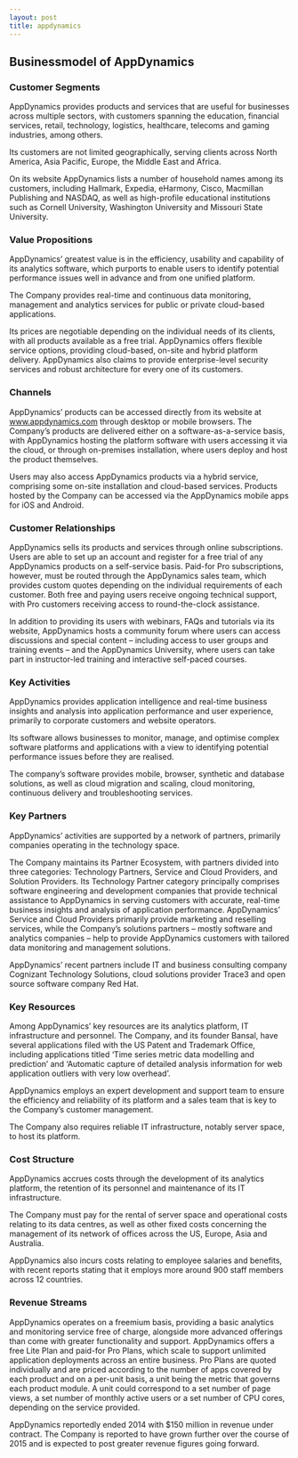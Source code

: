 ```yaml
---
layout: post
title: appdynamics
---
```


Businessmodel of AppDynamics
-----------------------------

### Customer Segments

AppDynamics provides products and services that are useful for businesses across multiple sectors, with customers spanning the education, financial services, retail, technology, logistics, healthcare, telecoms and gaming industries, among others.

Its customers are not limited geographically, serving clients across North America, Asia Pacific, Europe, the Middle East and Africa.

On its website AppDynamics lists a number of household names among its customers, including Hallmark, Expedia, eHarmony, Cisco, Macmillan Publishing and NASDAQ, as well as high-profile educational institutions such as Cornell University, Washington University and Missouri State University.

### Value Propositions

AppDynamics’ greatest value is in the efficiency, usability and capability of its analytics software, which purports to enable users to identify potential performance issues well in advance and from one unified platform.

The Company provides real-time and continuous data monitoring, management and analytics services for public or private cloud-based applications.

Its prices are negotiable depending on the individual needs of its clients, with all products available as a free trial. AppDynamics offers flexible service options, providing cloud-based, on-site and hybrid platform delivery. AppDynamics also claims to provide enterprise-level security services and robust architecture for every one of its customers.

### Channels

AppDynamics’ products can be accessed directly from its website at www.appdynamics.com through desktop or mobile browsers. The Company’s products are delivered either on a software-as-a-service basis, with AppDynamics hosting the platform software with users accessing it via the cloud, or through on-premises installation, where users deploy and host the product themselves.

Users may also access AppDynamics products via a hybrid service, comprising some on-site installation and cloud-based services. Products hosted by the Company can be accessed via the AppDynamics mobile apps for iOS and Android.

### Customer Relationships

AppDynamics sells its products and services through online subscriptions. Users are able to set up an account and register for a free trial of any AppDynamics products on a self-service basis. Paid-for Pro subscriptions, however, must be routed through the AppDynamics sales team, which provides custom quotes depending on the individual requirements of each customer. Both free and paying users receive ongoing technical support, with Pro customers receiving access to round-the-clock assistance.

In addition to providing its users with webinars, FAQs and tutorials via its website, AppDynamics hosts a community forum where users can access discussions and special content – including access to user groups and training events – and the AppDynamics University, where users can take part in instructor-led training and interactive self-paced courses.

### Key Activities

AppDynamics provides application intelligence and real-time business insights and analysis into application performance and user experience, primarily to corporate customers and website operators.

Its software allows businesses to monitor, manage, and optimise complex software platforms and applications with a view to identifying potential performance issues before they are realised.

The company’s software provides mobile, browser, synthetic and database solutions, as well as cloud migration and scaling, cloud monitoring, continuous delivery and troubleshooting services.

### Key Partners

AppDynamics’ activities are supported by a network of partners, primarily companies operating in the technology space.

The Company maintains its Partner Ecosystem, with partners divided into three categories: Technology Partners, Service and Cloud Providers, and Solution Providers. Its Technology Partner category principally comprises software engineering and development companies that provide technical assistance to AppDynamics in serving customers with accurate, real-time business insights and analysis of application performance. AppDynamics’ Service and Cloud Providers primarily provide marketing and reselling services, while the Company’s solutions partners – mostly software and analytics companies – help to provide AppDynamics customers with tailored data monitoring and management solutions.

AppDynamics’ recent partners include IT and business consulting company Cognizant Technology Solutions, cloud solutions provider Trace3 and open source software company Red Hat.

### Key Resources

Among AppDynamics’ key resources are its analytics platform, IT infrastructure and personnel. The Company, and its founder Bansal, have several applications filed with the US Patent and Trademark Office, including applications titled ‘Time series metric data modelling and prediction’ and ‘Automatic capture of detailed analysis information for web application outliers with very low overhead’.

AppDynamics employs an expert development and support team to ensure the efficiency and reliability of its platform and a sales team that is key to the Company’s customer management.

The Company also requires reliable IT infrastructure, notably server space, to host its platform.

### Cost Structure

AppDynamics accrues costs through the development of its analytics platform, the retention of its personnel and maintenance of its IT infrastructure.

The Company must pay for the rental of server space and operational costs relating to its data centres, as well as other fixed costs concerning the management of its network of offices across the US, Europe, Asia and Australia.

AppDynamics also incurs costs relating to employee salaries and benefits, with recent reports stating that it employs more around 900 staff members across 12 countries.

### Revenue Streams

AppDynamics operates on a freemium basis, providing a basic analytics and monitoring service free of charge, alongside more advanced offerings than come with greater functionality and support. AppDynamics offers a free Lite Plan and paid-for Pro Plans, which scale to support unlimited application deployments across an entire business. Pro Plans are quoted individually and are priced according to the number of apps covered by each product and on a per-unit basis, a unit being the metric that governs each product module. A unit could correspond to a set number of page views, a set number of monthly active users or a set number of CPU cores, depending on the service provided.

AppDynamics reportedly ended 2014 with $150 million in revenue under contract. The Company is reported to have grown further over the course of 2015 and is expected to post greater revenue figures going forward.
